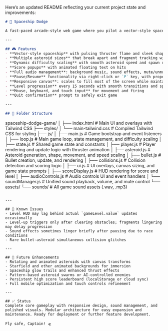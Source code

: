 Here’s an updated README reflecting your current project state and improvements:

```markdown
# 🚀 Spaceship Dodge

A fast-paced arcade-style web game where you pilot a vector-style spaceship, dodge and destroy falling asteroids, and level up through escalating challenges. Supports mouse, keyboard, and touch controls with full audio management.

---

## 🎮 Features
- **Vector-style spaceship** with pulsing thruster flame and sleek shape
- **Multiple asteroid sizes** that break apart and fragment tracking with bonuses
- **Dynamic difficulty scaling** with smooth asteroid speed and spawn rate progression
- **Score popups** with animated floating text on hits
- **Full audio management**: background music, sound effects, mute/unmute, and volume slider that control all sounds uniformly
- **Pause/Resume** functionality via right-click or `P` key, with proper loop handling
- **Responsive canvas**: scales to fill most of the screen while maintaining aspect ratio
- **Level progression** every 15 seconds with smooth transitions and spawn gating
- **Mouse, keyboard, and touch input** for movement and firing
- **Quit confirmation** prompt to safely exit game

---

## 📁 Folder Structure
```

spaceship-dodge-game/
│
├── index.html               # Main UI and overlays with Tailwind CSS
├── styles/
│   └── main-tailwind.css    # Compiled Tailwind CSS for styling
├── js/
│   ├── main.js              # Game bootstrap and event listeners
│   ├── loop.js              # Main game loop, state management, and difficulty scaling
│   ├── state.js             # Shared game state and constants
│   ├── player.js            # Player rendering and update logic with thruster animation
│   ├── asteroid.js          # Asteroid generation, shape, movement, and speed scaling
│   ├── bullet.js            # Bullet creation, update, and rendering
│   ├── collisions.js        # Collision detection and scoring logic
│   ├── ui.js                # UI overlays, canvas sizing, and game state prompts
│   ├── scoreDisplay.js      # HUD rendering for score and level
│   ├── audioControls.js     # Audio controls UI and event handlers
│   └── soundManager.js      # Unified sound playback, volume, and mute control
└── assets/
└── sounds/              # All game sound assets (.wav, .mp3)

```

---

## 🐞 Known Issues
- Level HUD may lag behind actual `gameLevel.value` updates occasionally
- Level-up triggers only after clearing obstacles; fragments lingering may delay progression
- Sound effects sometimes linger briefly after pausing due to race conditions
- Rare bullet-asteroid simultaneous collision glitches

---

## 🌟 Future Enhancements
- Rotating and animated asteroids with canvas transforms
- Starfield and other animated backgrounds for immersion
- Spaceship glow trails and enhanced thrust effects
- Pattern-based asteroid swarms or AI-controlled enemies
- Persistent high score leaderboard (localStorage or cloud sync)
- Full mobile optimization and touch controls refinement

---

## ✅ Status
Complete core gameplay with responsive design, sound management, and polished visuals. Modular architecture for easy expansion and maintenance. Ready for deployment or further feature development.

Fly safe, Captain! 🛸
```

